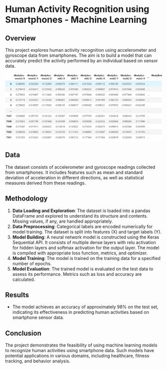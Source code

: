 # Human Activity Recognition using Smartphones - Machine Learning

## Overview
This project explores human activity recognition using accelerometer and gyroscope data from smartphones. The aim is to build a model that can accurately predict the activity performed by an individual based on sensor data.

![Data](https://raw.githubusercontent.com/Sjschhabra/Activity-Recognition-ML/refs/heads/main/Screenshot%202025-05-11%20191403.png)
## Data
The dataset consists of accelerometer and gyroscope readings collected from smartphones. It includes features such as mean and standard deviation of acceleration in different directions, as well as statistical measures derived from these readings.

## Methodology
1. **Data Loading and Exploration**: The dataset is loaded into a pandas DataFrame and explored to understand its structure and contents. Missing values, if any, are handled appropriately.
2. **Data Preprocessing**: Categorical labels are encoded numerically for model training. The dataset is split into features (X) and target labels (Y).
3. **Model Building**: A neural network model is constructed using the Keras Sequential API. It consists of multiple dense layers with relu activation for hidden layers and softmax activation for the output layer. The model is compiled with appropriate loss function, metrics, and optimizer.
4. **Model Training**: The model is trained on the training data for a specified number of epochs.
5. **Model Evaluation**: The trained model is evaluated on the test data to assess its performance. Metrics such as loss and accuracy are calculated.

## Results
- The model achieves an accuracy of approximately 98% on the test set, indicating its effectiveness in predicting human activities based on smartphone sensor data.

## Conclusion
The project demonstrates the feasibility of using machine learning models to recognize human activities using smartphone data. Such models have potential applications in various domains, including healthcare, fitness tracking, and behavior analysis.
